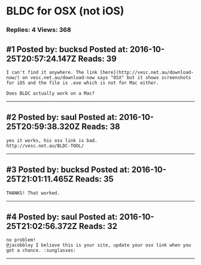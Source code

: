 # BLDC for OSX (not iOS)

### Replies: 4 Views: 368

## \#1 Posted by: bucksd Posted at: 2016-10-25T20:57:24.147Z Reads: 39

```
I can't find it anywhere. The link [here](http://vesc.net.au/download-now/) on vesc.net.au/download-now says "OSX" but it shows screenshots for iOS and the file is .exe which is not for Mac either.

Does BLDC actually work on a Mac?
```

---
## \#2 Posted by: saul Posted at: 2016-10-25T20:59:38.320Z Reads: 38

```
yes it works, his osx link is bad.
http://vesc.net.au/BLDC-TOOL/
```

---
## \#3 Posted by: bucksd Posted at: 2016-10-25T21:01:11.465Z Reads: 35

```
THANKS! That worked.
```

---
## \#4 Posted by: saul Posted at: 2016-10-25T21:02:56.372Z Reads: 32

```
no problem!
@jacobbloy I believe this is your site, update your osx link when you get a chance. :sunglasses:
```

---
